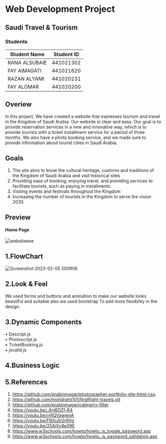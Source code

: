 # Web Development Project

##  Saudi Travel & Tourism
### Students
Student Name  | Student ID
------------- | -------------
RANA ALSUBAIE | 441021302
FAY AlMAGATI | 441021620
RAZAN ALYAMI | 441020231
FAY ALOMAR   | 441020200

## Overiew
In this project, We have created a website that expresses tourism and travel in the Kingdom of Saudi Arabia. Our website is clear and easy. Our goal is to provide reservation services in a new and innovative way, which is to provide tourists with a ticket installment service for a period of three months. We also have a photo booking service, and  we made sure to provide information about tourist cities in Saudi Arabia.
## Goals
1.	The site aims to know the cultural heritage, customs and traditions of the Kingdom of Saudi Arabia and visit historical sites
2.	 Providing ease of booking, enjoying travel, and providing services to facilitate tourists, such as paying in installments.
3.	Visiting events and festivals throughout the Kingdom
4.	Increasing the number of tourists in the Kingdom to serve the vision 2030.

## Preview

#### Home Page
![websiteeee](https://user-images.githubusercontent.com/104152519/216836729-2b5188e2-1a14-40d5-938e-a0fcefc79bff.jpg)

## 1.FlowChart
![Screenshot 2023-02-05 200906](https://user-images.githubusercontent.com/104152519/216833720-b87933e9-c21b-4fd4-aa28-60745e4a2645.jpg)

## 2.Look & Feel
We used forms and buttons and animation to make our website looks beautiful and suitable also we used bootstrap To add more flexibility in the design.

## 3.Dynamic Components

•	Descript.js <br>
•	Photoscript.js <br>
•	TicketBooking.js <br>
•	jsvalid.js  <br>


## 4.Business Logic

## 5.References
1.	https://github.com/prabinmagar/photographer-portfolio-site-html-css.
2.	https://github.com/mohdrahil101/firstflight-travels.git
3.	https://github.com/prabinmagar/category-filter
4.	https://youtu.be/_4nl6DZf-R4
5.	https://youtu.be/yjfjQVawwnA
6.	https://youtu.be/FBXu5t2r9Vg
7.	https://youtu.be/25AiXy8e09E
8.	https://www.w3schools.com/howto/howto_js_toggle_password.asp
9.	https://www.w3schools.com/howto/howto_js_password_validation.asp


